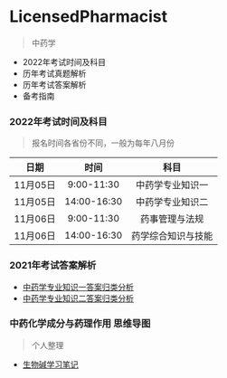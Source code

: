 # LicensedPharmacist 

> 中药学

- 2022年考试时间及科目
- 历年考试真题解析
- 历年考试答案解析
- 备考指南

### 2022年考试时间及科目

> 报名时间各省份不同，一般为每年八月份

|   日期   |    时间     |        科目        |
| :------: | :---------: | :----------------: |
| 11月05日 | 9:00-11:30  |  中药学专业知识一  |
| 11月05日 | 14:00-16:30 |  中药学专业知识二  |
| 11月06日 | 9:00-11:30  |   药事管理与法规   |
| 11月06日 | 14:00-16:30 | 药学综合知识与技能 |

### 2021年考试答案解析

- [中药学专业知识一答案归类分析](2021/中药学专业知识一答案分析.md)
- [中药学专业知识二答案归类分析](2021/中药学专业知识二答案分析.md)


### 中药化学成分与药理作用 思维导图 

> 个人整理 

- [生物碱学习笔记](Resource/01生物碱.png)





